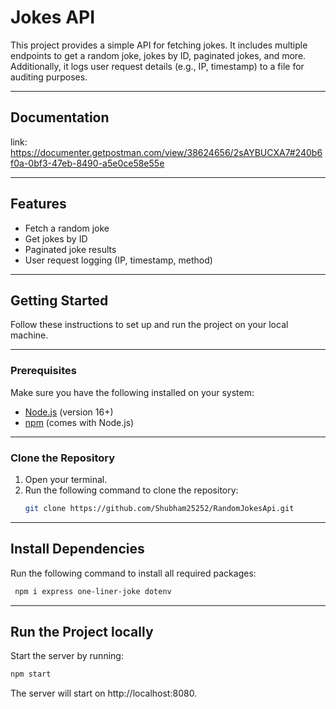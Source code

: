 # Jokes API

This project provides a simple API for fetching jokes. It includes multiple endpoints to get a random joke, jokes by ID, paginated jokes, and more. Additionally, it logs user request details (e.g., IP, timestamp) to a file for auditing purposes.

---

## Documentation

link: https://documenter.getpostman.com/view/38624656/2sAYBUCXA7#240b6f0a-0bf3-47eb-8490-a5e0ce58e55e

---

## **Features**
- Fetch a random joke
- Get jokes by ID
- Paginated joke results
- User request logging (IP, timestamp, method)

---

## **Getting Started**

Follow these instructions to set up and run the project on your local machine.

---

### **Prerequisites**
Make sure you have the following installed on your system:
- [Node.js](https://nodejs.org/) (version 16+)
- [npm](https://www.npmjs.com/) (comes with Node.js)

---

### **Clone the Repository**

1. Open your terminal.
2. Run the following command to clone the repository:
   ```bash
   git clone https://github.com/Shubham25252/RandomJokesApi.git
   ```

---

## Install Dependencies

Run the following command to install all required packages:

```bash
 npm i express one-liner-joke dotenv
 ```


---

## Run the Project locally

Start the server by running:

```bash
npm start
```
The server will start on http://localhost:8080.
   
   